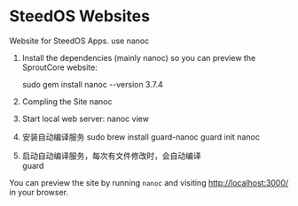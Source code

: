 SteedOS Websites
=========================

Website for SteedOS Apps. use nanoc


1. Install the dependencies (mainly nanoc) so you can preview the SproutCore website:

    sudo gem install nanoc --version 3.7.4

2. Compling the Site
    nanoc 

3. Start local web server:
    nanoc view

4. 安装自动编译服务
    sudo brew install guard-nanoc
    guard init nanoc

5. 启动自动编译服务，每次有文件修改时，会自动编译   
    guard

You can preview the site by running `nanoc` and visiting
[http://localhost:3000/](http://localhost:3000/) in your browser.
